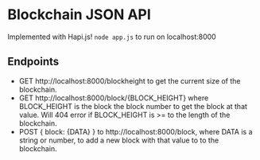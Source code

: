 # Blockchain JSON API

Implemented with Hapi.js!
`node app.js` to run on localhost:8000

## Endpoints

- GET http://localhost:8000/blockheight to get the current size of the blockchain.
- GET http://localhost:8000/block/{BLOCK_HEIGHT} where BLOCK_HEIGHT is the block the block number to get the block at that value. Will 404 error if BLOCK_HEIGHT is >= to the length of the blockchain.
- POST { block: {DATA} } to http://localhost:8000/block, where DATA is a string or number, to add a new block with that value to to the blockchain.

